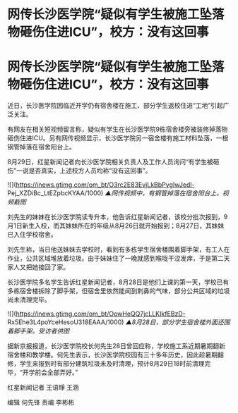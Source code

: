 # 网传长沙医学院“疑似有学生被施工坠落物砸伤住进ICU”，校方：没有这回事

# 网传长沙医学院“疑似有学生被施工坠落物砸伤住进ICU”，校方：没有这回事

近日，长沙医学院因临近开学仍有宿舍楼在施工、部分学生返校住进“工地”引起广泛关注。

有网友在相关短视频留言称，疑似有学生在长沙医学院9栋宿舍楼旁被装修掉落物砸伤住进ICU。另有网传视频显示，长沙医学院另一宿舍楼有施工材料坠落，一根钢管掉落在宿舍阳台上。

8月29日，红星新闻记者向长沙医学院相关负责人及工作人员询问“有学生被砸伤”一说是否真实，上述校方人员均称“没有这回事”。

![](https://inews.gtimg.com/om_bt/O3rc2E83EvjLkBbPygIwJedl-
Pej_XZDiBc_LtEZpbcKYAA/1000) _▲网传视频中，有钢管掉落在宿舍阳台上。视频截图_

刘先生的妹妹在长沙医学院读专升本，他告诉红星新闻记者，该校分批次报到，9月1日新生入校，而其妹妹所在的年级从8月26日就开始报到；8月27日，其妹妹已入住学校宿舍。

刘先生称，当日他送妹妹去学校时，看到有多栋学生宿舍楼围着脚手架，有工人在作业，公共区域堆放着垃圾。由于妹妹住了一晚就感到喉咙干涩发痒，于是第二天家人又把她接回了家。

长沙医学院多名学生告诉红星新闻记者，8月28日是他们上课的第一天，学校已有多栋宿舍楼拆除了脚手架，但宿舍里依然能闻到刺鼻的气味，部分公共区域的垃圾尚未清理完毕。

![](https://inews.gtimg.com/om_bt/OowHeQQ7jcLLKIkfEBzD-
Rx5Ehe3L4poYceHesoU318EAAA/1000) _▲8月28日，部分学生宿舍楼外面还围着脚手架。受访者供图_

据新京报报道，长沙医学院校长何先生28日曾回应称，学校施工系近期暑期翻新宿舍楼和教学楼。何先生表示，长沙医学院校园有三十多年历史，因此趁暑期翻修，学生来报到时有部分建筑垃圾未及时清理，预计8月29日18时前清理完毕，“开学前会全部弄好。”

红星新闻记者 王语琤 王涵

编辑 何先锋 责编 李彬彬

